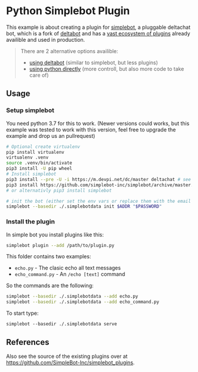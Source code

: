 # Python Simplebot Plugin

This example is about creating a plugin for [simplebot](https://github.com/SimpleBot-Inc/simplebot),
a pluggable deltachat bot,
which is a fork of [deltabot](https://github.com/deltachat-bot/deltabot) and has a [vast ecosystem of plugins](https://github.com/SimpleBot-Inc/simplebot_plugins) already availible and used in production.

> There are 2 alternative options availible:
>
> - [using deltabot](../python_deltabot_plugin) (similar to simplebot, but less plugins)
> - [using python directly](../python) (more controll, but also more code to take care of)

## Usage

### Setup simplebot

You need python 3.7 for this to work. (Newer versions could works, but this example was tested to work with this version, feel free to upgrade the example and drop us an pullrequest)

```sh
# Optional create virtualenv
pip install virtualenv
virtualenv .venv
source .venv/bin/activate
pip3 install -U pip wheel
# Install simplebot
pip3 install --pre -U -i https://m.devpi.net/dc/master deltachat # see https://github.com/deltachat/deltachat-core-rust/tree/master/python if it doesn't work for instructions on how to install it from source)
pip3 install https://github.com/simplebot-inc/simplebot/archive/master.zip
# or alternativly pip3 install simplebot

# init the bot (either set the env vars or replace them with the email credentials the bot should use)
simplebot --basedir ./.simplebotdata init $ADDR "$PASSWORD"
```

### Install the plugin

In simple bot you install plugins like this:

```sh
simplebot plugin --add /path/to/plugin.py
```

This folder contains two examples:

- `echo.py` - The clasic echo all text messages
- `echo_command.py` - An `/echo [text]` command

So the commands are the following:

```sh
simplebot --basedir ./.simplebotdata --add echo.py
simplebot --basedir ./.simplebotdata --add echo_command.py
```

To start type:

```
simplebot --basedir ./.simplebotdata serve
```

## References

Also see the source of the existing plugins over at https://github.com/SimpleBot-Inc/simplebot_plugins.
